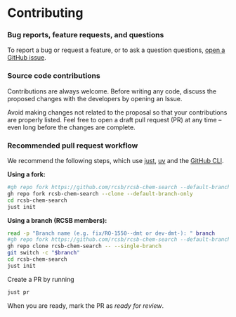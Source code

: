 # Contributing

### Bug reports, feature requests, and questions

To report a bug or request a feature, or to ask a question questions,
[open a GitHub issue](https://github.com/rcsb/rcsb-chem-search/issues/new).

### Source code contributions

Contributions are always welcome.
Before writing any code, discuss the proposed changes with the developers by opening an Issue.

Avoid making changes not related to the proposal so that your contributions are properly listed.
Feel free to open a draft pull request (PR) at any time – even long before the changes are complete.

### Recommended pull request workflow

We recommend the following steps, which use
[just](https://just.systems/),
[uv](https://docs.astral.sh/uv/)
and the
[GitHub CLI](https://cli.github.com/).

<b>Using a fork:</b>

```bash
#gh repo fork https://github.com/rcsb/rcsb-chem-search --default-branch-only --clone
gh repo fork rcsb-chem-search --clone --default-branch-only
cd rcsb-chem-search
just init
```

<b>Using a branch (RCSB members):</b>

```bash
read -p "Branch name (e.g. fix/RO-1550--dmt or dev-dmt-): " branch
#gh repo fork https://github.com/rcsb/rcsb-chem-search --default-branch-only --clone
gh repo clone rcsb-chem-search -- --single-branch
git switch -c "$branch"
cd rcsb-chem-search
just init
```

Create a PR by running

```bash
just pr
```

When you are ready, mark the PR as _ready for review_.

